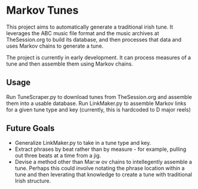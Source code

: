 # Markov Tunes

This project aims to automatically generate a traditional irish tune. It leverages the ABC music file format and the music archives at TheSession.org to build its database, and then processes that data and uses Markov chains to generate a tune.

The project is currently in early development. It can process measures of a tune and then assemble them using Markov chains.

## Usage

Run TuneScraper.py to download tunes from TheSession.org and assemble them into a usable database.
Run LinkMaker.py to assemble Markov links for a given tune type and key (currently, this is hardcoded to D major reels)

## Future Goals

- Generalize LinkMaker.py to take in a tune type and key.
- Extract phrases by beat rather than by measure - for example, pulling out three beats at a time from a jig.
- Devise a method other than Mar:w
ov chains to intellegently assemble a tune. Perhaps this could involve notating the phrase location within a tune and then leverating that knowledge to create a tune with traditional Irish structure.
